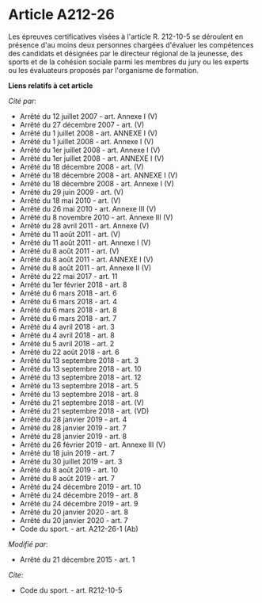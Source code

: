 # Article A212-26

Les épreuves certificatives visées à l'article R. 212-10-5 se déroulent en présence d'au moins deux personnes chargées
d'évaluer les compétences des candidats et désignées par le directeur régional de la jeunesse, des sports et de la cohésion
sociale parmi les membres du jury ou les experts ou les évaluateurs proposés par l'organisme de formation.

**Liens relatifs à cet article**

_Cité par_:

  - Arrêté du 12 juillet 2007 - art. Annexe I (V)
  - Arrêté du 27 décembre 2007 - art. (V)
  - Arrêté du 1 juillet 2008 - art. ANNEXE I (V)
  - Arrêté du 1 juillet 2008 - art. Annexe I (V)
  - Arrêté du 1er juillet 2008 - art. Annexe I (V)
  - Arrêté du 1er juillet 2008 - art. ANNEXE I (V)
  - Arrêté du 18 décembre 2008 - art. (V)
  - Arrêté du 18 décembre 2008 - art. ANNEXE I (V)
  - Arrêté du 18 décembre 2008 - art. Annexe I (V)
  - Arrêté du 29 juin 2009 - art. (V)
  - Arrêté du 18 mai 2010 - art. (V)
  - Arrêté du 26 mai 2010 - art. Annexe III (V)
  - Arrêté du 8 novembre 2010 - art. Annexe III (V)
  - Arrêté du 28 avril 2011 - art. Annexe (V)
  - Arrêté du 11 août 2011 - art.   (V)
  - Arrêté du 11 août 2011 - art. Annexe I (V)
  - Arrêté du 8 août 2011 - art.   (V)
  - Arrêté du 8 août 2011 - art. ANNEXE I (V)
  - Arrêté du 8 août 2011 - art. Annexe II (V)
  - Arrêté du 22 mai 2017 - art. 11
  - Arrêté du 1er février 2018 - art. 8
  - Arrêté du 6 mars 2018 - art. 6
  - Arrêté du 6 mars 2018 - art. 4
  - Arrêté du 6 mars 2018 - art. 8
  - Arrêté du 6 mars 2018 - art. 7
  - Arrêté du 4 avril 2018 - art. 3
  - Arrêté du 4 avril 2018 - art. 8
  - Arrêté du 5 avril 2018 - art. 2
  - Arrêté du 22 août 2018 - art. 6
  - Arrêté du 13 septembre 2018 - art. 3
  - Arrêté du 13 septembre 2018 - art. 10
  - Arrêté du 13 septembre 2018 - art. 12
  - Arrêté du 13 septembre 2018 - art. 5
  - Arrêté du 13 septembre 2018 - art. 8
  - Arrêté du 21 septembre 2018 - art. (V)
  - Arrêté du 21 septembre 2018 - art. (VD)
  - Arrêté du 28 janvier 2019 - art. 4
  - Arrêté du 28 janvier 2019 - art. 7
  - Arrêté du 28 janvier 2019 - art. 8
  - Arrêté du 26 février 2019 - art. Annexe III (V)
  - Arrêté du 18 juin 2019 - art. 7
  - Arrêté du 30 juillet 2019 - art. 3
  - Arrêté du 8 août 2019 - art. 10
  - Arrêté du 8 août 2019 - art. 7
  - Arrêté du 24 décembre 2019 - art. 10
  - Arrêté du 24 décembre 2019 - art. 8
  - Arrêté du 24 décembre 2019 - art. 9
  - Arrêté du 20 janvier 2020 - art. 8
  - Arrêté du 20 janvier 2020 - art. 7
  - Code du sport. - art. A212-26-1 (Ab)

_Modifié par_:

  - Arrêté du 21 décembre 2015 - art. 1

_Cite_:

  - Code du sport. - art. R212-10-5
